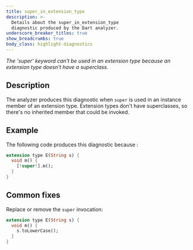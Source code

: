 ```yaml
---
title: super_in_extension_type
description: >-
  Details about the super_in_extension_type
  diagnostic produced by the Dart analyzer.
underscore_breaker_titles: true
show_breadcrumbs: true
body_class: highlight-diagnostics
---
```


_The 'super' keyword can't be used in an extension type because an extension
type doesn't have a superclass._

## Description

The analyzer produces this diagnostic when `super` is used in an instance
member of an extension type. Extension types don't have superclasses, so
there's no inherited member that could be invoked.

## Example

The following code produces this diagnostic because :

```dart
extension type E(String s) {
  void m() {
    [!super!].m();
  }
}
```

## Common fixes

Replace or remove the `super` invocation:

```dart
extension type E(String s) {
  void m() {
    s.toLowerCase();
  }
}
```
